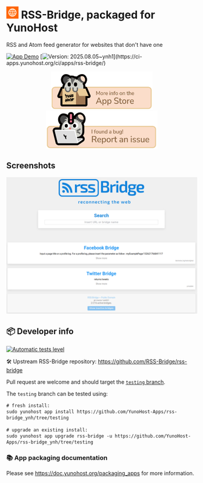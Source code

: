 <!--
N.B.: This README was automatically generated by <https://github.com/YunoHost/apps_tools/blob/main/readme_generator>
It shall NOT be edited by hand.
-->

<h1>
  <img src="https://raw.githubusercontent.com/YunoHost/apps/main/logos/rss-bridge.png" width="32px" alt="Logo of RSS-Bridge">
  RSS-Bridge, packaged for YunoHost
</h1>

RSS and Atom feed generator for websites that don't have one

[![App Demo](https://img.shields.io/badge/App_Demo-blue?style=for-the-badge)](https://wtf.roflcopter.fr/rss-bridge/)
[![Version: 2025.08.05~ynh1](https://img.shields.io/badge/Version-2025.08.05~ynh1-rgba(0,150,0,1)?style=for-the-badge)](https://ci-apps.yunohost.org/ci/apps/rss-bridge/)

<div align="center">
<a href="https://apps.yunohost.org/app/rss-bridge"><img height="100px" src="https://github.com/YunoHost/yunohost-artwork/raw/refs/heads/main/badges/neopossum-badges/badge_more_info_on_the_appstore.svg"/></a>
<a href="https://github.com/YunoHost-Apps/rss-bridge_ynh/issues"><img height="100px" src="https://github.com/YunoHost/yunohost-artwork/raw/refs/heads/main/badges/neopossum-badges/badge_report_an_issue.svg"/></a>
</div>


## Screenshots
![Screenshot of RSS-Bridge](./doc/screenshots/screenshot_rss-bridge_welcome.png)

## 📦 Developer info

[![Automatic tests level](https://apps.yunohost.org/badge/cilevel/rss-bridge)](https://ci-apps.yunohost.org/ci/apps/rss-bridge/)

🛠️ Upstream RSS-Bridge repository: <https://github.com/RSS-Bridge/rss-bridge>

Pull request are welcome and should target the [`testing` branch](https://github.com/YunoHost-Apps/rss-bridge_ynh/tree/testing).

The `testing` branch can be tested using:
```
# fresh install:
sudo yunohost app install https://github.com/YunoHost-Apps/rss-bridge_ynh/tree/testing

# upgrade an existing install:
sudo yunohost app upgrade rss-bridge -u https://github.com/YunoHost-Apps/rss-bridge_ynh/tree/testing
```

### 📚 App packaging documentation

Please see <https://doc.yunohost.org/packaging_apps> for more information.